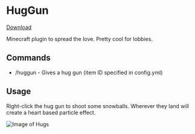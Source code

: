 # HugGun

[Download](https://ci.indices.io/guestAuth/repository/download/HugGun_Build/latest.lastSuccessful/Hugs-1.0-SNAPSHOT.jar)

Minecraft plugin to spread the love. Pretty cool for lobbies.

## Commands

* /huggun - Gives a hug gun (item ID specified in config.yml)

## Usage

Right-click the hug gun to shoot some snowballs. Wherever they land will create a heart based particle effect.

![Image of Hugs](http://i.imgur.com/UgWhqbe.jpg)
